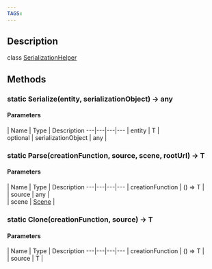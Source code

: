 ```yaml
---
TAGS:
---
```

## Description

class [SerializationHelper](/classes/2.5/SerializationHelper)



## Methods

### static Serialize(entity, serializationObject) &rarr; any



#### Parameters
 | Name | Type | Description
---|---|---|---
 | entity | T |  
optional | serializationObject | any |  
### static Parse(creationFunction, source, scene, rootUrl) &rarr; T



#### Parameters
 | Name | Type | Description
---|---|---|---
 | creationFunction | () =&gt; T |  
 | source | any |  
 | scene | [Scene](/classes/2.5/Scene) |  
### static Clone(creationFunction, source) &rarr; T



#### Parameters
 | Name | Type | Description
---|---|---|---
 | creationFunction | () =&gt; T |  
 | source | T |  
